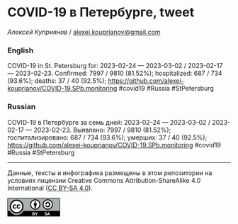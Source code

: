 COVID-19 в Петербурге, tweet
============================

*Алексей Куприянов* /
<a href="mailto:alexei.kouprianov@gmail.com" class="email">alexei.kouprianov@gmail.com</a>

### English

COVID-19 in St. Petersburg for: 2023-02-24 — 2023-03-02 / 2023-02-17 —
2023-02-23. Сonfirmed: 7997 / 9810 (81.52%); hospitalized: 687 / 734
(93.6%); deaths: 37 / 40 (92.5%);
<a href="https://github.com/alexei-kouprianov/COVID-19.SPb.monitoring" class="uri">https://github.com/alexei-kouprianov/COVID-19.SPb.monitoring</a>
\#covid19 \#Russia \#StPetersburg

### Russian

COVID-19 в Петербурге за семь дней: 2023-02-24 — 2023-03-02 / 2023-02-17
— 2023-02-23. Выявлено: 7997 / 9810 (81.52%); госпитализировано: 687 /
734 (93.6%); умерших: 37 / 40 (92.5%);
<a href="https://github.com/alexei-kouprianov/COVID-19.SPb.monitoring" class="uri">https://github.com/alexei-kouprianov/COVID-19.SPb.monitoring</a>
\#covid19 \#Russia \#StPetersburg

------------------------------------------------------------------------

Данные, тексты и инфографика размещены в этом репозитории на условиях
лицензии Creative Commons Attribution-ShareAlike 4.0 International ([CC
BY-SA 4.0](https://creativecommons.org/licenses/by-sa/4.0/)).

![](../misc/CC-BY-SA-icon.png "CC-BY-SA")
